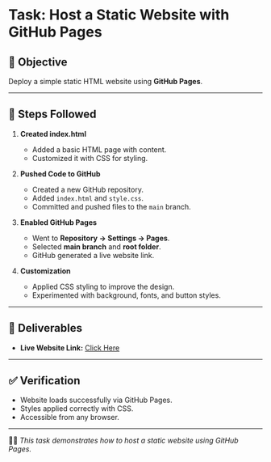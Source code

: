 # Task: Host a Static Website with GitHub Pages

## 🎯 Objective
Deploy a simple static HTML website using **GitHub Pages**.

---

## 📌 Steps Followed

1. **Created index.html**
   - Added a basic HTML page with content.
   - Customized it with CSS for styling.

2. **Pushed Code to GitHub**
   - Created a new GitHub repository.
   - Added `index.html` and `style.css`.
   - Committed and pushed files to the `main` branch.

3. **Enabled GitHub Pages**
   - Went to **Repository → Settings → Pages**.
   - Selected **main branch** and **root folder**.
   - GitHub generated a live website link.

4. **Customization**
   - Applied CSS styling to improve the design.
   - Experimented with background, fonts, and button styles.

---

## 📂 Deliverables

- **Live Website Link:** [Click Here](https://kiran-komroju.github.io/el_task6/)  

---

## ✅ Verification
- Website loads successfully via GitHub Pages.
- Styles applied correctly with CSS.
- Accessible from any browser.

---

👩‍💻 *This task demonstrates how to host a static website using GitHub Pages.*

